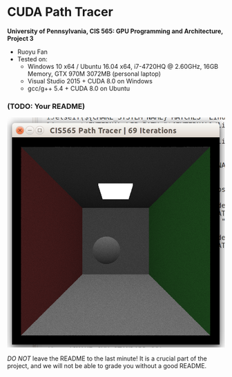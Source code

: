 CUDA Path Tracer
================

**University of Pennsylvania, CIS 565: GPU Programming and Architecture, Project 3**

* Ruoyu Fan
* Tested on:
  * Windows 10 x64 / Ubuntu 16.04 x64, i7-4720HQ @ 2.60GHz, 16GB Memory, GTX 970M 3072MB (personal laptop)
  * Visual Studio 2015 + CUDA 8.0 on Windows
  * gcc/g++ 5.4 + CUDA 8.0 on Ubuntu

### (TODO: Your README)

![first_screenshot](/screenshots/screenshot_begin.png)

*DO NOT* leave the README to the last minute! It is a crucial part of the
project, and we will not be able to grade you without a good README.
